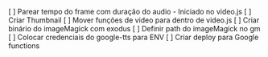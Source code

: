 [ ] Parear tempo do frame com duração do audio - Iniciado no video.js
[ ] Criar Thumbnail
[ ] Mover funções de video para dentro de video.js
[ ] Criar binário do imageMagick com exodus
[ ] Definir path do imageMagick no gm
[ ] Colocar credenciais do google-tts para ENV
[ ] Criar deploy para Google functions